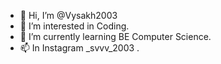 - 👋 Hi, I’m @Vysakh2003
- 👀 I’m interested in Coding.
- 🌱 I’m currently learning BE Computer Science.
- 📫 In Instagram _svvv_2003 .
